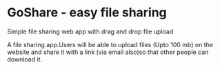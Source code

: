 # GoShare - easy file sharing
Simple file sharing web app with drag and drop file upload

A file sharing app.Users will be able to upload files (Upto 100 mb) on the website and share it with a link (via email also)so that other people can download it.